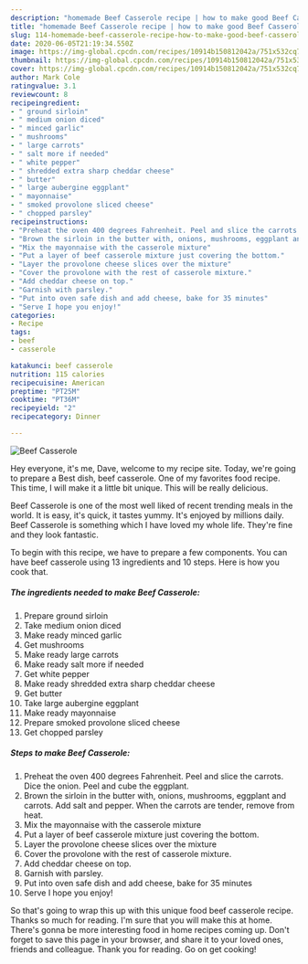 ```yaml
---
description: "homemade Beef Casserole recipe | how to make good Beef Casserole"
title: "homemade Beef Casserole recipe | how to make good Beef Casserole"
slug: 114-homemade-beef-casserole-recipe-how-to-make-good-beef-casserole
date: 2020-06-05T21:19:34.550Z
image: https://img-global.cpcdn.com/recipes/10914b150812042a/751x532cq70/beef-casserole-recipe-main-photo.jpg
thumbnail: https://img-global.cpcdn.com/recipes/10914b150812042a/751x532cq70/beef-casserole-recipe-main-photo.jpg
cover: https://img-global.cpcdn.com/recipes/10914b150812042a/751x532cq70/beef-casserole-recipe-main-photo.jpg
author: Mark Cole
ratingvalue: 3.1
reviewcount: 8
recipeingredient:
- " ground sirloin"
- " medium onion diced"
- " minced garlic"
- " mushrooms"
- " large carrots"
- " salt more if needed"
- " white pepper"
- " shredded extra sharp cheddar cheese"
- " butter"
- " large aubergine eggplant"
- " mayonnaise"
- " smoked provolone sliced cheese"
- " chopped parsley"
recipeinstructions:
- "Preheat the oven 400 degrees Fahrenheit. Peel and slice the carrots. Dice the onion. Peel and cube the eggplant."
- "Brown the sirloin in the butter with, onions, mushrooms, eggplant and carrots. Add salt and pepper. When the carrots are tender, remove from heat."
- "Mix the mayonnaise with the casserole mixture"
- "Put a layer of beef casserole mixture just covering the bottom."
- "Layer the provolone cheese slices over the mixture"
- "Cover the provolone with the rest of casserole mixture."
- "Add cheddar cheese on top."
- "Garnish with parsley."
- "Put into oven safe dish and add cheese, bake for 35 minutes"
- "Serve I hope you enjoy!"
categories:
- Recipe
tags:
- beef
- casserole

katakunci: beef casserole 
nutrition: 115 calories
recipecuisine: American
preptime: "PT25M"
cooktime: "PT36M"
recipeyield: "2"
recipecategory: Dinner

---
```



![Beef Casserole](https://img-global.cpcdn.com/recipes/10914b150812042a/751x532cq70/beef-casserole-recipe-main-photo.jpg)

Hey everyone, it's me, Dave, welcome to my recipe site. Today, we're going to prepare a Best dish, beef casserole. One of my favorites food recipe. This time, I will make it a little bit unique. This will be really delicious.



Beef Casserole is one of the most well liked of recent trending meals in the world. It is easy, it's quick, it tastes yummy. It's enjoyed by millions daily. Beef Casserole is something which I have loved my whole life. They're fine and they look fantastic.


To begin with this recipe, we have to prepare a few components. You can have beef casserole using 13 ingredients and 10 steps. Here is how you cook that.

<!--inarticleads1-->

##### The ingredients needed to make Beef Casserole:

1. Prepare  ground sirloin
1. Take  medium onion diced
1. Make ready  minced garlic
1. Get  mushrooms
1. Make ready  large carrots
1. Make ready  salt more if needed
1. Get  white pepper
1. Make ready  shredded extra sharp cheddar cheese
1. Get  butter
1. Take  large aubergine eggplant
1. Make ready  mayonnaise
1. Prepare  smoked provolone sliced cheese
1. Get  chopped parsley




<!--inarticleads2-->

##### Steps to make Beef Casserole:

1. Preheat the oven 400 degrees Fahrenheit. Peel and slice the carrots. Dice the onion. Peel and cube the eggplant.
1. Brown the sirloin in the butter with, onions, mushrooms, eggplant and carrots. Add salt and pepper. When the carrots are tender, remove from heat.
1. Mix the mayonnaise with the casserole mixture
1. Put a layer of beef casserole mixture just covering the bottom.
1. Layer the provolone cheese slices over the mixture
1. Cover the provolone with the rest of casserole mixture.
1. Add cheddar cheese on top.
1. Garnish with parsley.
1. Put into oven safe dish and add cheese, bake for 35 minutes
1. Serve I hope you enjoy!




So that's going to wrap this up with this unique food beef casserole recipe. Thanks so much for reading. I'm sure that you will make this at home. There's gonna be more interesting food in home recipes coming up. Don't forget to save this page in your browser, and share it to your loved ones, friends and colleague. Thank you for reading. Go on get cooking!
